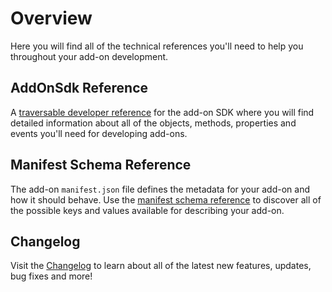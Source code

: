 # Overview
Here you will find all of the technical references you'll need to help you throughout your add-on development.


## AddOnSdk Reference
A [traversable developer reference](./addonsdk/) for the add-on SDK where you will find detailed information about all of the objects, methods, properties and events you'll need for developing add-ons.


## Manifest Schema Reference
The add-on `manifest.json` file defines the metadata for your add-on and how it should behave. Use the [manifest schema reference](./manifest/) to discover all of the possible keys and values available for describing your add-on.

## Changelog 
Visit the [Changelog](./changelog.md) to learn about all of the latest new features, updates, bug fixes and more! 
